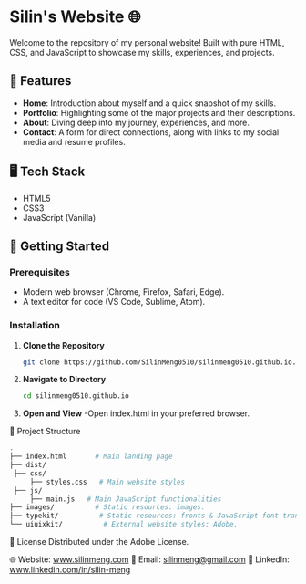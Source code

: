 # Silin's Website 🌐

Welcome to the repository of my personal website! Built with pure HTML, CSS, and JavaScript to showcase my skills, experiences, and projects.

## 🌟 Features

- **Home**: Introduction about myself and a quick snapshot of my skills.
- **Portfolio**: Highlighting some of the major projects and their descriptions.
- **About**: Diving deep into my journey, experiences, and more.
- **Contact**: A form for direct connections, along with links to my social media and resume profiles.

## 🖥️ Tech Stack

- HTML5
- CSS3
- JavaScript (Vanilla)

## 🚀 Getting Started

### Prerequisites

- Modern web browser (Chrome, Firefox, Safari, Edge).
- A text editor for code (VS Code, Sublime, Atom).

### Installation

1. **Clone the Repository**
   ```bash
   git clone https://github.com/SilinMeng0510/silinmeng0510.github.io.git
2. **Navigate to Directory**
   ```bash
   cd silinmeng0510.github.io
3. **Open and View**
-Open index.html in your preferred browser.
   
:file_folder: Project Structure
   ```bash
.
├── index.html       # Main landing page
├── dist/
    ├── css/             
        ├── styles.css   # Main website styles
    ├── js/
        ├── main.js   # Main JavaScript functionalities
├── images/          # Static resources: images.
├── typekit/          # Static resources: fronts & JavaScript font transformer.
└── uiuixkit/          # External website styles: Adobe.
```

:scroll: License
Distributed under the Adobe License.

:globe_with_meridians: Website: www.silinmeng.com
:email: Email: silinmeng@gmail.com
:briefcase: LinkedIn: www.linkedin.com/in/silin-meng
